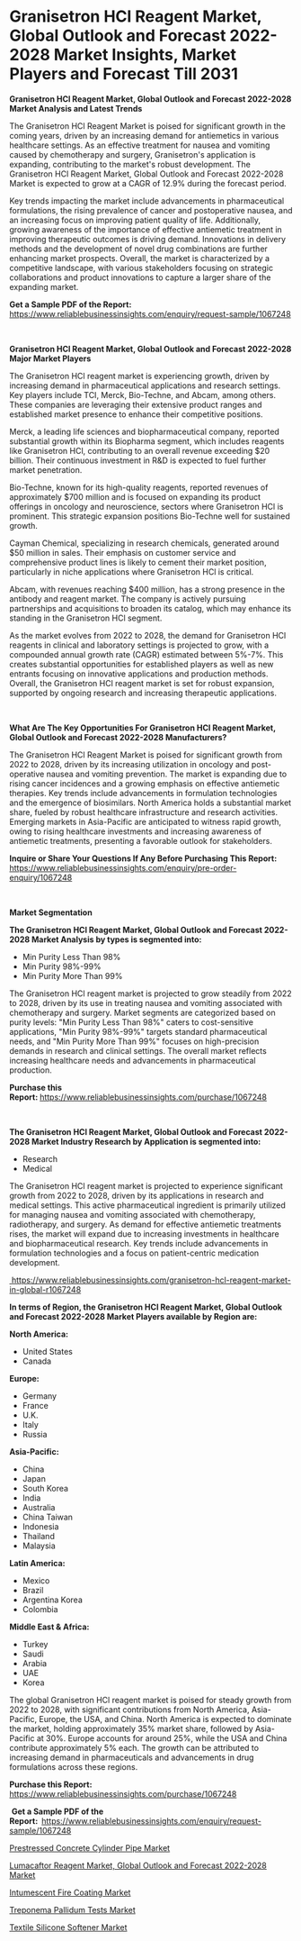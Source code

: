 <p><h1>Granisetron HCl Reagent Market, Global Outlook and Forecast 2022-2028 Market Insights, Market Players and Forecast Till 2031</h1></p><p><strong>Granisetron HCl Reagent Market, Global Outlook and Forecast 2022-2028 Market Analysis and Latest Trends</strong></p>
<p><p>The Granisetron HCl Reagent Market is poised for significant growth in the coming years, driven by an increasing demand for antiemetics in various healthcare settings. As an effective treatment for nausea and vomiting caused by chemotherapy and surgery, Granisetron's application is expanding, contributing to the market's robust development. The Granisetron HCl Reagent Market, Global Outlook and Forecast 2022-2028 Market is expected to grow at a CAGR of 12.9% during the forecast period. </p><p>Key trends impacting the market include advancements in pharmaceutical formulations, the rising prevalence of cancer and postoperative nausea, and an increasing focus on improving patient quality of life. Additionally, growing awareness of the importance of effective antiemetic treatment in improving therapeutic outcomes is driving demand. Innovations in delivery methods and the development of novel drug combinations are further enhancing market prospects. Overall, the market is characterized by a competitive landscape, with various stakeholders focusing on strategic collaborations and product innovations to capture a larger share of the expanding market.</p></p>
<p><strong>Get a Sample PDF of the Report:&nbsp;</strong> <a href="https://www.reliablebusinessinsights.com/enquiry/request-sample/1067248">https://www.reliablebusinessinsights.com/enquiry/request-sample/1067248</a></p>
<p>&nbsp;</p>
<p><strong>Granisetron HCl Reagent Market, Global Outlook and Forecast 2022-2028 Major Market Players</strong></p>
<p><p>The Granisetron HCl reagent market is experiencing growth, driven by increasing demand in pharmaceutical applications and research settings. Key players include TCI, Merck, Bio-Techne, and Abcam, among others. These companies are leveraging their extensive product ranges and established market presence to enhance their competitive positions.</p><p>Merck, a leading life sciences and biopharmaceutical company, reported substantial growth within its Biopharma segment, which includes reagents like Granisetron HCl, contributing to an overall revenue exceeding $20 billion. Their continuous investment in R&D is expected to fuel further market penetration.</p><p>Bio-Techne, known for its high-quality reagents, reported revenues of approximately $700 million and is focused on expanding its product offerings in oncology and neuroscience, sectors where Granisetron HCl is prominent. This strategic expansion positions Bio-Techne well for sustained growth.</p><p>Cayman Chemical, specializing in research chemicals, generated around $50 million in sales. Their emphasis on customer service and comprehensive product lines is likely to cement their market position, particularly in niche applications where Granisetron HCl is critical.</p><p>Abcam, with revenues reaching $400 million, has a strong presence in the antibody and reagent market. The company is actively pursuing partnerships and acquisitions to broaden its catalog, which may enhance its standing in the Granisetron HCl segment.</p><p>As the market evolves from 2022 to 2028, the demand for Granisetron HCl reagents in clinical and laboratory settings is projected to grow, with a compounded annual growth rate (CAGR) estimated between 5%-7%. This creates substantial opportunities for established players as well as new entrants focusing on innovative applications and production methods. Overall, the Granisetron HCl reagent market is set for robust expansion, supported by ongoing research and increasing therapeutic applications.</p></p>
<p>&nbsp;</p>
<p><strong>What Are The Key Opportunities For Granisetron HCl Reagent Market, Global Outlook and Forecast 2022-2028 Manufacturers?</strong></p>
<p><p>The Granisetron HCl Reagent Market is poised for significant growth from 2022 to 2028, driven by its increasing utilization in oncology and post-operative nausea and vomiting prevention. The market is expanding due to rising cancer incidences and a growing emphasis on effective antiemetic therapies. Key trends include advancements in formulation technologies and the emergence of biosimilars. North America holds a substantial market share, fueled by robust healthcare infrastructure and research activities. Emerging markets in Asia-Pacific are anticipated to witness rapid growth, owing to rising healthcare investments and increasing awareness of antiemetic treatments, presenting a favorable outlook for stakeholders.</p></p>
<p><strong>Inquire or Share Your Questions If Any Before Purchasing This Report:</strong> <a href="https://www.reliablebusinessinsights.com/enquiry/pre-order-enquiry/1067248">https://www.reliablebusinessinsights.com/enquiry/pre-order-enquiry/1067248</a></p>
<p>&nbsp;</p>
<p><strong>Market Segmentation</strong></p>
<p><strong>The Granisetron HCl Reagent Market, Global Outlook and Forecast 2022-2028 Market Analysis by types is segmented into:</strong></p>
<p><ul><li>Min Purity Less Than 98%</li><li>Min Purity 98%-99%</li><li>Min Purity More Than 99%</li></ul></p>
<p><p>The Granisetron HCl reagent market is projected to grow steadily from 2022 to 2028, driven by its use in treating nausea and vomiting associated with chemotherapy and surgery. Market segments are categorized based on purity levels: "Min Purity Less Than 98%" caters to cost-sensitive applications, "Min Purity 98%-99%" targets standard pharmaceutical needs, and "Min Purity More Than 99%" focuses on high-precision demands in research and clinical settings. The overall market reflects increasing healthcare needs and advancements in pharmaceutical production.</p></p>
<p><strong>Purchase this Report:&nbsp;</strong><a href="https://www.reliablebusinessinsights.com/purchase/1067248">https://www.reliablebusinessinsights.com/purchase/1067248</a></p>
<p>&nbsp;</p>
<p><strong>The Granisetron HCl Reagent Market, Global Outlook and Forecast 2022-2028 Market Industry Research by Application is segmented into:</strong></p>
<p><ul><li>Research</li><li>Medical</li></ul></p>
<p><p>The Granisetron HCl reagent market is projected to experience significant growth from 2022 to 2028, driven by its applications in research and medical settings. This active pharmaceutical ingredient is primarily utilized for managing nausea and vomiting associated with chemotherapy, radiotherapy, and surgery. As demand for effective antiemetic treatments rises, the market will expand due to increasing investments in healthcare and biopharmaceutical research. Key trends include advancements in formulation technologies and a focus on patient-centric medication development.</p></p>
<p><a href="https://www.reliablebusinessinsights.com/granisetron-hcl-reagent-market-in-global-r1067248">&nbsp;https://www.reliablebusinessinsights.com/granisetron-hcl-reagent-market-in-global-r1067248</a></p>
<p><strong>In terms of Region, the Granisetron HCl Reagent Market, Global Outlook and Forecast 2022-2028 Market Players available by Region are:</strong></p>
<p>
    <p> <strong> North America: </strong>
        <ul>
            <li>United States</li>
            <li>Canada</li>
        </ul>
        </p> 
    <p> <strong> Europe: </strong>
        <ul>
            <li>Germany</li>
            <li>France</li>
            <li>U.K.</li>
            <li>Italy</li>
            <li>Russia</li>
        </ul>
        </p> 
    <p> <strong> Asia-Pacific: </strong>
        <ul>
            <li>China</li>
            <li>Japan</li>
            <li>South Korea</li>
            <li>India</li>
            <li>Australia</li>
            <li>China Taiwan</li>
            <li>Indonesia</li>
            <li>Thailand</li>
            <li>Malaysia</li>
        </ul>
        </p> 
    <p> <strong> Latin America: </strong>
        <ul>
            <li>Mexico</li>
            <li>Brazil</li>
            <li>Argentina Korea</li>
            <li>Colombia</li>
        </ul>
        </p> 
    <p> <strong> Middle East & Africa: </strong>
        <ul>
            <li>Turkey</li>
            <li>Saudi</li>
            <li>Arabia</li>
            <li>UAE</li>
            <li>Korea</li>
        </ul>
    </p>
    </p>
<p><p>The global Granisetron HCl reagent market is poised for steady growth from 2022 to 2028, with significant contributions from North America, Asia-Pacific, Europe, the USA, and China. North America is expected to dominate the market, holding approximately 35% market share, followed by Asia-Pacific at 30%. Europe accounts for around 25%, while the USA and China contribute approximately 5% each. The growth can be attributed to increasing demand in pharmaceuticals and advancements in drug formulations across these regions.</p></p>
<p><strong>Purchase this Report: </strong><a href="https://www.reliablebusinessinsights.com/purchase/1067248">https://www.reliablebusinessinsights.com/purchase/1067248</a></p>
<p>&nbsp;<strong>Get a Sample PDF of the Report:&nbsp;&nbsp;</strong><a href="https://www.reliablebusinessinsights.com/enquiry/request-sample/1067248">https://www.reliablebusinessinsights.com/enquiry/request-sample/1067248</a></p>
<p><strong></strong></p>
<p><p><a href="https://medium.com/@henrykihn_12939/the-growth-of-the-prestressed-concrete-cylinder-pipe-market-has-been-significant-driven-by-2bc97ac29f68">Prestressed Concrete Cylinder Pipe Market</a></p><p><a href="https://github.com/SamiaHussain82/Market-Research-Report-List-1/blob/main/lumacaftor-reagent-market-global-outlook-and-forecast-2022-2028-market.md">Lumacaftor Reagent Market, Global Outlook and Forecast 2022-2028 Market</a></p><p><a href="https://issuu.com/reportprime-2/docs/intumescent-fire-coating-market-siz_2306f4e5bd4409">Intumescent Fire Coating Market</a></p><p><a href="https://www.linkedin.com/pulse/treponema-pallidum-tests-market-overview-global-trends-future-q4v0f?trackingId=GM2YTLZfS5OCWUIuFiPavg%3D%3D">Treponema Pallidum Tests Market</a></p><p><a href="https://issuu.com/reportprime-2/docs/textile-silicone-softener-market-si_79032159b9b516">Textile Silicone Softener Market</a></p></p>